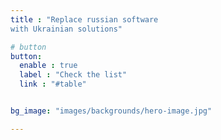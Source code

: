 ```yaml
---
title : "Replace russian software
with Ukrainian solutions"

# button
button:
  enable : true
  label : "Check the list"
  link : "#table"


bg_image: "images/backgrounds/hero-image.jpg"

---
```

